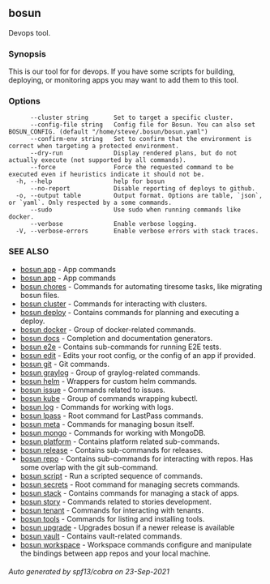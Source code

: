 ## bosun

Devops tool.

### Synopsis

This is our tool for for devops. If you have some scripts for
building, deploying, or monitoring apps you may want to add them to this tool.

### Options

```
      --cluster string       Set to target a specific cluster.
      --config-file string   Config file for Bosun. You can also set BOSUN_CONFIG. (default "/home/steve/.bosun/bosun.yaml")
      --confirm-env string   Set to confirm that the environment is correct when targeting a protected environment.
      --dry-run              Display rendered plans, but do not actually execute (not supported by all commands).
      --force                Force the requested command to be executed even if heuristics indicate it should not be.
  -h, --help                 help for bosun
      --no-report            Disable reporting of deploys to github.
  -o, --output table         Output format. Options are table, `json`, or `yaml`. Only respected by a some commands.
      --sudo                 Use sudo when running commands like docker.
      --verbose              Enable verbose logging.
  -V, --verbose-errors       Enable verbose errors with stack traces.
```

### SEE ALSO

* [bosun app](bosun_app.md)	 - App commands
* [bosun app](bosun_app.md)	 - App commands
* [bosun chores](bosun_chores.md)	 - Commands for automating tiresome tasks, like migrating bosun files.
* [bosun cluster](bosun_cluster.md)	 - Commands for interacting with clusters.
* [bosun deploy](bosun_deploy.md)	 - Contains commands for planning and executing a deploy.
* [bosun docker](bosun_docker.md)	 - Group of docker-related commands.
* [bosun docs](bosun_docs.md)	 - Completion and documentation generators.
* [bosun e2e](bosun_e2e.md)	 - Contains sub-commands for running E2E tests.
* [bosun edit](bosun_edit.md)	 - Edits your root config, or the config of an app if provided.
* [bosun git](bosun_git.md)	 - Git commands.
* [bosun graylog](bosun_graylog.md)	 - Group of graylog-related commands.
* [bosun helm](bosun_helm.md)	 - Wrappers for custom helm commands.
* [bosun issue](bosun_issue.md)	 - Commands related to issues.
* [bosun kube](bosun_kube.md)	 - Group of commands wrapping kubectl.
* [bosun log](bosun_log.md)	 - Commands for working with logs.
* [bosun lpass](bosun_lpass.md)	 - Root command for LastPass commands.
* [bosun meta](bosun_meta.md)	 - Commands for managing bosun itself.
* [bosun mongo](bosun_mongo.md)	 - Commands for working with MongoDB.
* [bosun platform](bosun_platform.md)	 - Contains platform related sub-commands.
* [bosun release](bosun_release.md)	 - Contains sub-commands for releases.
* [bosun repo](bosun_repo.md)	 - Contains sub-commands for interacting with repos. Has some overlap with the git sub-command.
* [bosun script](bosun_script.md)	 - Run a scripted sequence of commands.
* [bosun secrets](bosun_secrets.md)	 - Root command for managing secrets commands.
* [bosun stack](bosun_stack.md)	 - Contains commands for managing a stack of apps.
* [bosun story](bosun_story.md)	 - Commands related to stories development.
* [bosun tenant](bosun_tenant.md)	 - Commands for interacting with tenants.
* [bosun tools](bosun_tools.md)	 - Commands for listing and installing tools.
* [bosun upgrade](bosun_upgrade.md)	 - Upgrades bosun if a newer release is available
* [bosun vault](bosun_vault.md)	 - Contains vault-related commands.
* [bosun workspace](bosun_workspace.md)	 - Workspace commands configure and manipulate the bindings between app repos and your local machine.

###### Auto generated by spf13/cobra on 23-Sep-2021
